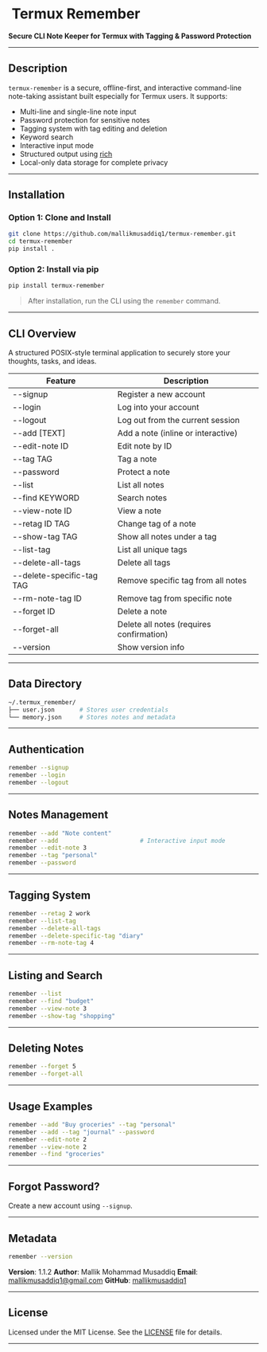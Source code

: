 #  Termux Remember

**Secure CLI Note Keeper for Termux with Tagging & Password Protection**

---

## Description

`termux-remember` is a secure, offline-first, and interactive command-line note-taking assistant built especially for Termux users. It supports:

* Multi-line and single-line note input
* Password protection for sensitive notes
* Tagging system with tag editing and deletion
* Keyword search
* Interactive input mode
* Structured output using [rich](https://github.com/Textualize/rich)
* Local-only data storage for complete privacy

---

## Installation

### Option 1: Clone and Install

```bash
git clone https://github.com/mallikmusaddiq1/termux-remember.git
cd termux-remember
pip install .
```

### Option 2: Install via pip

```bash
pip install termux-remember
```

> After installation, run the CLI using the `remember` command.

---

## CLI Overview

A structured POSIX-style terminal application to securely store your thoughts, tasks, and ideas.

| Feature                   | Description                              |
| ------------------------- | ---------------------------------------- |
| --signup                  | Register a new account                   |
| --login                   | Log into your account                    |
| --logout                  | Log out from the current session         |
| --add \[TEXT]             | Add a note (inline or interactive)       |
| --edit-note ID            | Edit note by ID                          |
| --tag TAG                 | Tag a note                               |
| --password                | Protect a note                           |
| --list                    | List all notes                           |
| --find KEYWORD            | Search notes                             |
| --view-note ID            | View a note                              |
| --retag ID TAG            | Change tag of a note                     |
| --show-tag TAG            | Show all notes under a tag               |
| --list-tag                | List all unique tags                     |
| --delete-all-tags         | Delete all tags                          |
| --delete-specific-tag TAG | Remove specific tag from all notes       |
| --rm-note-tag ID          | Remove tag from specific note            |
| --forget ID               | Delete a note                            |
| --forget-all              | Delete all notes (requires confirmation) |
| --version                 | Show version info                        |

---

## Data Directory

```bash
~/.termux_remember/
├── user.json       # Stores user credentials
└── memory.json     # Stores notes and metadata
```

---

## Authentication

```bash
remember --signup
remember --login
remember --logout
```

---

## Notes Management

```bash
remember --add "Note content"
remember --add                       # Interactive input mode
remember --edit-note 3
remember --tag "personal"
remember --password
```

---

## Tagging System

```bash
remember --retag 2 work
remember --list-tag
remember --delete-all-tags
remember --delete-specific-tag "diary"
remember --rm-note-tag 4
```

---

## Listing and Search

```bash
remember --list
remember --find "budget"
remember --view-note 3
remember --show-tag "shopping"
```

---

## Deleting Notes

```bash
remember --forget 5
remember --forget-all
```

---

## Usage Examples

```bash
remember --add "Buy groceries" --tag "personal"
remember --add --tag "journal" --password
remember --edit-note 2
remember --view-note 2
remember --find "groceries"
```

---

## Forgot Password?

Create a new account using `--signup`.

---

## Metadata

```bash
remember --version
```

**Version**: 1.1.2
**Author**: Mallik Mohammad Musaddiq
**Email**: [mallikmusaddiq1@gmail.com](mailto:mallikmusaddiq1@gmail.com)
**GitHub**: [mallikmusaddiq1](https://github.com/mallikmusaddiq1)

---

## License

Licensed under the MIT License. See the [LICENSE](LICENSE) file for details.

---
